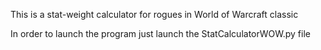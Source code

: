 This is a stat-weight calculator for rogues in World of Warcraft classic

In order to launch the program just launch the StatCalculatorWOW.py file
